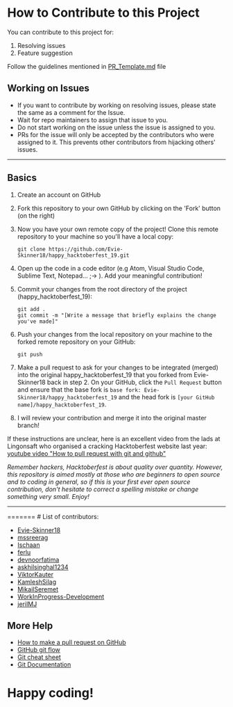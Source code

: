 # How to Contribute to this Project

You can contribute to this project for:

1. Resolving issues
2. Feature suggestion

Follow the guidelines mentioned in [PR_Template.md](https://github.com/Evie-Skinner18/happy_hacktoberfest_19/blob/master/PR_Template.md) file

## Working on Issues

- If you want to contribute by working on resolving issues, please state the same as a comment for the Issue.
- Wait for repo maintainers to assign that issue to you.
- Do not start working on the issue unless the issue is assigned to you.
- PRs for the issue will only be accepted by the contributors who were assigned to it. This prevents other contributors from hijacking others' issues.

<hr/>

## Basics

1. Create an account on GitHub

2. Fork this repository to your own GitHub by clicking on the 'Fork' button (on the right)

3. Now you have your own remote copy of the project! Clone this remote repository to your machine so you'll have a local copy:
    ```
    git clone https://github.com/Evie-Skinner18/happy_hacktoberfest_19.git
    ```

4. Open up the code in a code editor (e.g Atom, Visual Studio Code, Sublime Text, Notepad... ;-> ). Add your meaningful
   contribution!

5. Commit your changes from the root directory of the project (happy_hacktoberfest_19):
   ```
   git add .
   git commit -m "[Write a message that briefly explains the change you've made]"
   ```

6. Push your changes from the local repository on your machine to the forked remote repository on your GitHub:
   ```
   git push
   ```

7. Make a pull request to ask for your changes to be integrated (merged) into the original happy_hacktoberfest_19 that you forked from Evie-Skinner18 back in step 2. On your GitHub, click the `Pull Request` button and ensure that the base fork is `base fork: Evie-Skinner18/happy_hacktoberfest_19` and the head fork is `[your GitHub name]/happy_hacktoberfest_19`.

8. I will review your contribution and merge it into the original master branch!

If these instructions are unclear, here is an excellent video from the lads at Lingonsaft who organised a cracking Hacktoberfest
website last year: [youtube video "How to pull request with git and github"](https://www.youtube.com/watch?v=DIj2q02gvKs&t=133s)

_Remember hackers, Hacktoberfest is about quality over quantity. However, this repository is aimed mostly at those who are beginners to open source and to coding in general, so if this is your first ever open source contribution, don't hesitate to correct a spelling mistake or change something very small. Enjoy!_

<hr/>
=======
# List of contributors:

- [Evie-Skinner18](https://github.com/Evie-Skinner18)
- [mssreerag](https://github.com/mssreerag)
- [Ischaan](https://github.com/Ischaan)
- [ferlu](https://github.com/ferlu)
- [devnoorfatima](https://github.com/devnoorfatima)
- [askhilsinghal1234](https://github.com/askhilsinghal1234)
- [ViktorKauter](https://github.com/ViktorKauter)
- [KamleshSilag](https://github.com/KamleshSilag)
- [MikailSeremet](https://github.com/MikailSeremet)
- [WorkInProgress-Development](https://github.com/WorkInProgress-Development)
- [jerilMJ](https://github.com/jerilMJ)


## More Help

- [How to make a pull request on GitHub](https://www.digitalocean.com/community/tutorials/how-to-create-a-pull-request-on-github)
- [GitHub git flow](https://guides.github.com/introduction/flow/)
- [Git cheat sheet](https://www.git-tower.com/blog/git-cheat-sheet/)
- [Git Documentation](https://git-scm.com/doc)

# Happy coding!